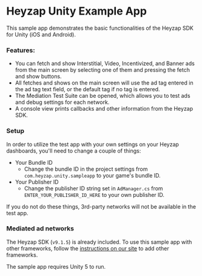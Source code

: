 Heyzap Unity Example App
===============

This sample app demonstrates the basic functionalities of the Heyzap SDK for Unity (iOS and Android). 

### Features:
* You can fetch and show Interstitial, Video, Incentivized, and Banner ads from the main screen by selecting one of them and pressing the fetch and show buttons.
* All fetches and shows on the main screen will use the ad tag entered in the ad tag text field, or the default tag if no tag is entered.
* The Mediation Test Suite can be opened, which allows you to test ads and debug settings for each network.
* A console view prints callbacks and other information from the Heyzap SDK.


### Setup

In order to utilize the test app with your own settings on your Heyzap dashboards, you'll need to change a couple of things:
* Your Bundle ID
	* Change the bundle ID in the project settings from `com.heyzap.unity.sampleapp` to your game's bundle ID.
* Your Publisher ID
	* Change the publisher ID string set in `AdManager.cs` from `ENTER_YOUR_PUBLISHER_ID_HERE` to your own publisher ID.

If you do not do these things, 3rd-party networks will not be available in the test app.

### Mediated ad networks
The Heyzap SDK (`v9.1.5`) is already included. To use this sample app with other frameworks, follow the [instructions on our site](https://developers.heyzap.com/docs/unity_sdk_setup_and_requirements) to add other frameworks.

The sample app requires Unity 5 to run.
